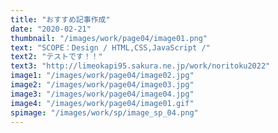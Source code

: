 ```yaml
---
title: "おすすめ記事作成"
date: "2020-02-21"
thumbnail: "/images/work/page04/image01.png"
text: "SCOPE：Design / HTML,CSS,JavaScript /"
text2: "テストです！！"
text3: "http://limeokapi95.sakura.ne.jp/work/noritoku2022"
image1: "/images/work/page04/image02.jpg"
image2: "/images/work/page04/image03.jpg"
image3: "/images/work/page04/image04.jpg"
image4: "/images/work/page04/image01.gif"
spimage: "/images/work/sp/image_sp_04.png"
---
```

